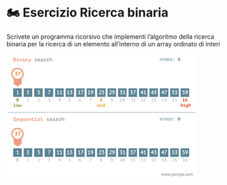 # 🏍 Esercizio Ricerca binaria

Scrivete un programma ricorsivo che implementi l’algoritmo della ricerca binaria per la ricerca di un elemento all’interno di un array ordinato di interi

![](Immagine1.gif)